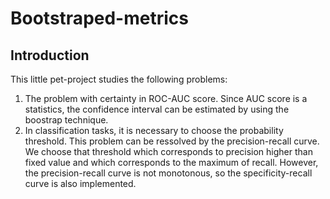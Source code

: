 # Bootstraped-metrics
## Introduction
This little pet-project studies the following problems:
  1. The problem with certainty in ROC-AUC score. Since AUC score is a statistics, the confidence interval can be estimated by using the boostrap technique.
  2. In classification tasks, it is necessary to choose the probability threshold. This problem can be ressolved by the precision-recall curve. We choose that           threshold which corresponds to precision higher than fixed value and which corresponds to the maximum of recall. However, the precision-recall curve is not monotonous, so the specificity-recall curve is also implemented.

